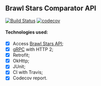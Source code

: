 ## Brawl Stars Comparator API

[![Build Status](https://travis-ci.com/MarcusAdriano/brawlstars_comparator_api.svg?branch=master)](https://travis-ci.com/MarcusAdriano/brawlstars_comparator_api)
[![codecov](https://codecov.io/gh/MarcusAdriano/brawlstars_comparator_api/branch/master/graph/badge.svg)](https://codecov.io/gh/MarcusAdriano/brawlstars_comparator_api)

#### Technologies used:

- [X] Access [Brawl Stars API](https://developer.brawlstars.com/);
- [X] [gRPC](https://grpc.io) with HTTP 2;
- [X] Retrofit;
- [X] OkHttp;
- [X] JUnit;
- [X] CI with Travis;
- [X] Codecov report.
